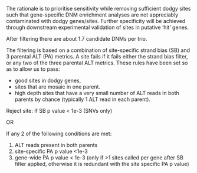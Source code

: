  The rationale is to prioritise sensitivity while removing sufficient dodgy 
 sites such that gene-specific DNM enrichment analyses are not appreciably 
 contaminated with dodgy genes/sites. Further specificity will be achieved 
 through downstream experimental validation of sites in putative ‘hit’ genes.

After filtering there are about 1.7 candidate DNMs per trio.

The filtering is based on a combination of site-specific strand bias (SB) and 
3 parental ALT (PA) metrics. A site fails if it fails either the strand bias 
filter, or any two of the three parental ALT metrics. These rules have been set 
so as to allow us to pass:
 * good sites in dodgy genes,
 * sites that are mosaic in one parent.
 * high depth sites that have a very small number of ALT reads in both parents 
   by chance (typically 1 ALT read in each parent).

Reject site:
  If SB p value < 1e-3 (SNVs only)

OR

If any 2 of the following conditions are met:
  1. ALT reads present in both parents
  2. site-specific PA p value <1e-3 
  3. gene-wide PA p value < 1e-3 (only if >1 sites called per gene after SB 
    filter applied, otherwise it is redundant with the site specific PA p value)